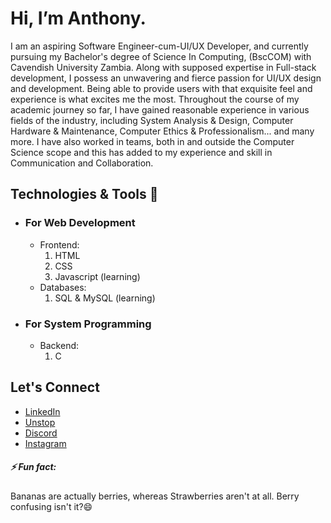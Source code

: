 # Hi, I’m Anthony.
I am an aspiring Software Engineer-cum-UI/UX 
Developer, and currently pursuing my Bachelor's
degree of Science In Computing, (BscCOM)
with Cavendish University Zambia.
Along with supposed expertise in Full-stack 
development, I possess an unwavering and fierce 
passion for UI/UX design and development. Being
able to provide users with that exquisite feel
and experience is what excites me the most.
Throughout the course of my academic journey so
far, I have gained reasonable experience in various 
fields of the industry, including System Analysis & 
Design, Computer Hardware & Maintenance, Computer 
Ethics & Professionalism... and many more. I have
also worked in teams, both in and outside the Computer 
Science scope and this has added to my experience and
skill in Communication and Collaboration.

## Technologies & Tools 🔧
- ### For Web Development
  - Frontend:
    1. HTML
    2. CSS
    3. Javascript (learning)
  - Databases:
    1. SQL & MySQL (learning)
- ### For System Programming
  - Backend:
    1. C
## Let's Connect
- [LinkedIn](https://www.linkedin.com/me?trk=p_mwlite_feed-secondary_nav)
- [Unstop](https://unstop.com/)
- [Discord](https://discord.com/channels/@me)
- [Instagram](https://www.instagram.com/tonymwila_jr?igsh=MTRsNzQybHdra2JxMw%3D%3D&utm_source=qr)

##### ⚡ Fun fact:
Bananas are actually berries, whereas Strawberries aren't at all. 
Berry confusing isn't it?😄

<!---
anthonymmwila/anthonymmwila is a ✨ special ✨ repository because its `README.md` (this file) appears on your GitHub profile.
You can click the Preview link to take a look at your changes.
--->

